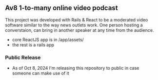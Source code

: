 ## Av8 1-to-many online video podcast
This project was developed with Rails & React to be a moderated video software similar to the way news outlets work. One person hosting a converstaion, can bring in another speaker at any time from the audience. 

- core ReactJS app is in /app/assets/
- the rest is a rails app

### Public Release
- As of Oct 8, 2024 I'm releasing this repository to public in case someone can make use of it
